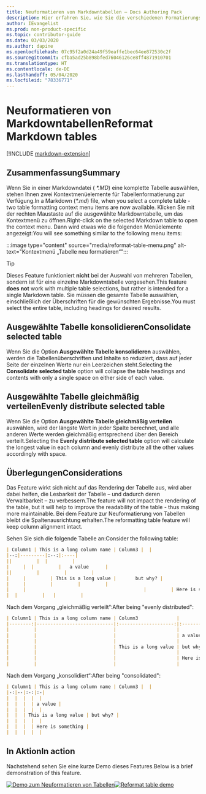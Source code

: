 ```yaml
---
title: Neuformatieren von Markdowntabellen – Docs Authoring Pack
description: Hier erfahren Sie, wie Sie die verschiedenen Formatierungsfeatures für Markdowntabellen aus dem Docs Authoring Pack, Visual Studio Code-Erweiterung, verwenden.
author: IEvangelist
ms.prod: non-product-specific
ms.topic: contributor-guide
ms.date: 03/03/2020
ms.author: dapine
ms.openlocfilehash: 07c95f2a0d24a49f59eaffe1bec64ee872530c2f
ms.sourcegitcommit: cfba5ad25b898bfed76046126ce8ff4871910701
ms.translationtype: HT
ms.contentlocale: de-DE
ms.lasthandoff: 05/04/2020
ms.locfileid: "78336771"
---
```

# <a name="reformat-markdown-tables"></a><span data-ttu-id="a6b18-103">Neuformatieren von Markdowntabellen</span><span class="sxs-lookup"><span data-stu-id="a6b18-103">Reformat Markdown tables</span></span>

[!INCLUDE [markdown-extension](includes/markdown-extension.md)]

## <a name="summary"></a><span data-ttu-id="a6b18-104">Zusammenfassung</span><span class="sxs-lookup"><span data-stu-id="a6b18-104">Summary</span></span>

<span data-ttu-id="a6b18-105">Wenn Sie in einer Markdowndatei ( *\*.MD*) eine komplette Tabelle auswählen, stehen Ihnen zwei Kontextmenüelemente für Tabellenformatierung zur Verfügung.</span><span class="sxs-lookup"><span data-stu-id="a6b18-105">In a Markdown (*\*.md*) file, when you select a complete table - two table formatting context menu items are now available.</span></span> <span data-ttu-id="a6b18-106">Klicken Sie mit der rechten Maustaste auf die ausgewählte Markdowntabelle, um das Kontextmenü zu öffnen.</span><span class="sxs-lookup"><span data-stu-id="a6b18-106">Right-click on the selected Markdown table to open the context menu.</span></span> <span data-ttu-id="a6b18-107">Dann wird etwas wie die folgenden Menüelemente angezeigt:</span><span class="sxs-lookup"><span data-stu-id="a6b18-107">You will see something similar to the following menu items:</span></span>

:::image type="content" source="media/reformat-table-menu.png" alt-text="Kontextmenü „Tabelle neu formatieren“":::

> [!TIP]
> <span data-ttu-id="a6b18-109">Dieses Feature funktioniert **nicht** bei der Auswahl von mehreren Tabellen, sondern ist für eine einzelne Markdowntabelle vorgesehen.</span><span class="sxs-lookup"><span data-stu-id="a6b18-109">This feature **does not** work with multiple table selections, but rather is intended for a single Markdown table.</span></span> <span data-ttu-id="a6b18-110">Sie müssen die gesamte Tabelle auswählen, einschließlich der Überschriften für die gewünschten Ergebnisse.</span><span class="sxs-lookup"><span data-stu-id="a6b18-110">You must select the entire table, including headings for desired results.</span></span>

## <a name="consolidate-selected-table"></a><span data-ttu-id="a6b18-111">Ausgewählte Tabelle konsolidieren</span><span class="sxs-lookup"><span data-stu-id="a6b18-111">Consolidate selected table</span></span>

<span data-ttu-id="a6b18-112">Wenn Sie die Option **Ausgewählte Tabelle konsolidieren** auswählen, werden die Tabellenüberschriften und Inhalte so reduziert, dass auf jeder Seite der einzelnen Werte nur ein Leerzeichen steht.</span><span class="sxs-lookup"><span data-stu-id="a6b18-112">Selecting the **Consolidate selected table** option will collapse the table headings and contents with only a single space on either side of each value.</span></span>

## <a name="evenly-distribute-selected-table"></a><span data-ttu-id="a6b18-113">Ausgewählte Tabelle gleichmäßig verteilen</span><span class="sxs-lookup"><span data-stu-id="a6b18-113">Evenly distribute selected table</span></span>

<span data-ttu-id="a6b18-114">Wenn Sie die Option **Ausgewählte Tabelle gleichmäßig verteilen** auswählen, wird der längste Wert in jeder Spalte berechnet, und alle anderen Werte werden gleichmäßig entsprechend über den Bereich verteilt.</span><span class="sxs-lookup"><span data-stu-id="a6b18-114">Selecting the **Evenly distribute selected table** option will calculate the longest value in each column and evenly distribute all the other values accordingly with space.</span></span>

## <a name="considerations"></a><span data-ttu-id="a6b18-115">Überlegungen</span><span class="sxs-lookup"><span data-stu-id="a6b18-115">Considerations</span></span>

<span data-ttu-id="a6b18-116">Das Feature wirkt sich nicht auf das Rendering der Tabelle aus, wird aber dabei helfen, die Lesbarkeit der Tabelle – und dadurch deren Verwaltbarkeit – zu verbessern.</span><span class="sxs-lookup"><span data-stu-id="a6b18-116">The feature will not impact the rendering of the table, but it will help to improve the readability of the table - thus making more maintainable.</span></span> <span data-ttu-id="a6b18-117">Bei dem Feature zur Neuformatierung von Tabellen bleibt die Spaltenausrichtung erhalten.</span><span class="sxs-lookup"><span data-stu-id="a6b18-117">The reformatting table feature will keep column alignment intact.</span></span>

<span data-ttu-id="a6b18-118">Sehen Sie sich die folgende Tabelle an:</span><span class="sxs-lookup"><span data-stu-id="a6b18-118">Consider the following table:</span></span>

```markdown
| Column1 | This is a long column name | Column3 |  |
|--:|---------|:--:|:----|
||         |  |         |
|     |  |         |   a value      |
||         |         |         |
|     |         | This is a long value |       but why? |
|     |         |         |         |
|     |                                           |         | Here is something |
|  |         |   |         |
```

<span data-ttu-id="a6b18-119">Nach dem Vorgang „gleichmäßig verteilt“:</span><span class="sxs-lookup"><span data-stu-id="a6b18-119">After being "evenly distributed":</span></span>

```markdown
| Column1 | This is a long column name | Column3              |                   |
|--------:|----------------------------|:--------------------:|:------------------|
|         |                            |                      |                   |
|         |                            |                      | a value           |
|         |                            |                      |                   |
|         |                            | This is a long value | but why?          |
|         |                            |                      |                   |
|         |                            |                      | Here is something |
|         |                            |                      |                   |
```

<span data-ttu-id="a6b18-120">Nach dem Vorgang „konsolidiert“:</span><span class="sxs-lookup"><span data-stu-id="a6b18-120">After being "consolidated":</span></span>

```markdown
| Column1 | This is a long column name | Column3 |  |
|-:|--|:-:|:-|
|  |  |  |  |
|  |  |  | a value |
|  |  |  |  |
|  |  | This is a long value | but why? |
|  |  |  |  |
|  |  |  | Here is something |
|  |  |  |  |
```

## <a name="in-action"></a><span data-ttu-id="a6b18-121">In Aktion</span><span class="sxs-lookup"><span data-stu-id="a6b18-121">In action</span></span>

<span data-ttu-id="a6b18-122">Nachstehend sehen Sie eine kurze Demo dieses Features.</span><span class="sxs-lookup"><span data-stu-id="a6b18-122">Below is a brief demonstration of this feature.</span></span>

<span data-ttu-id="a6b18-123">[![Demo zum Neuformatieren von Tabellen](media/reformat-table.gif)](media/reformat-table.gif#lightbox)</span><span class="sxs-lookup"><span data-stu-id="a6b18-123">[![Reformat table demo](media/reformat-table.gif)](media/reformat-table.gif#lightbox)</span></span>
